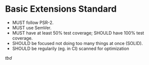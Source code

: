 # Basic Extensions Standard

- MUST follow PSR-2.
- MUST use SemVer.
- MUST have at least 50% test coverage; SHOULD have 100% test coverage.
- SHOULD be focused not doing too many things at once (SOLID).
- SHOULD be regularily (eg. in CI) scanned for optimization

*tbd*
